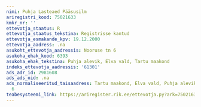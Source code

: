 ```yaml
---
nimi: Puhja Lasteaed Pääsusilm
ariregistri_kood: 75021633
kmkr_nr: ''
ettevotja_staatus: R
ettevotja_staatus_tekstina: Registrisse kantud
ettevotja_esmakande_kpv: 19.12.2000
ettevotja_aadress: .na
asukoht_ettevotja_aadressis: Nooruse tn 6
asukoha_ehak_kood: 6393
asukoha_ehak_tekstina: Puhja alevik, Elva vald, Tartu maakond
indeks_ettevotja_aadressis: '61301'
ads_adr_id: 2981608
ads_ads_oid: .na
ads_normaliseeritud_taisaadress: Tartu maakond, Elva vald, Puhja alevik, Nooruse tn
  6
teabesysteemi_link: https://ariregister.rik.ee/ettevotja.py?ark=75021633&ref=rekvisiidid
---
```

